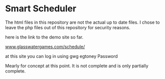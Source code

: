 # Smart Scheduler

The html files in this repository are not the actual up to date files. I chose to leave the php files out of this repository for security reasons.

here is the link to the demo site so far.

www.glasswatergames.com/schedule/

at this site you can log in using
gwg
egtoney
Password

Mearly for concept at this point. It is not complete and is only partially complete.
